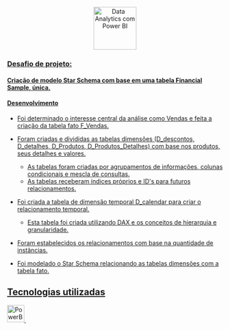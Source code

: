 <p align="center">
<a href="https://www.dio.me/bootcamp/coding-the-future-sysvision-data-analytics" target="_blank" rel="noreferrer">
  <img src="https://hermes.dio.me/tracks/533ac6c6-f653-40e1-8050-da19cd540fa4.png" alt="Data Analytics com Power BI" width="100" height="100"/>
    
### Desafio de projeto: 
#### Criação de modelo Star Schema com base em uma tabela Financial Sample, única.

#### Desenvolvimento
* Foi determinado o interesse central da análise como Vendas e feita a criação da tabela fato F_Vendas.

* Foram criadas e divididas as tabelas dimensões (D_descontos, D_detalhes, D_Produtos, D_Produtos_Detalhes) com base nos produtos, seus detalhes e valores.
    - As tabelas foram criadas por agrupamentos de informações, colunas condicionais e mescla de consultas.
    - As tabelas receberam índices próprios e ID's para futuros relacionamentos.
    
* Foi criada a tabela de dimensão temporal D_calendar para criar o relacionamento temporal.
    - Esta tabela foi criada utilizando DAX e os conceitos de hierarquia e granularidade.
    
* Foram estabelecidos os relacionamentos com base na quantidade de instâncias.

* Foi modelado o Star Schema relacionando as tabelas dimensões com a tabela fato.

## Tecnologias utilizadas
<p align="left"> 
 <a href="https://www.microsoft.com/pt-br/power-platform/products/power-bi" target="_blank" rel="noreferrer"> 
  <img src="https://upload.wikimedia.org/wikipedia/commons/thumb/c/cf/New_Power_BI_Logo.svg/600px-New_Power_BI_Logo.svg.png?20210102182532" alt="PowerBI" width="40" height="40"/> </a> &nbsp;
